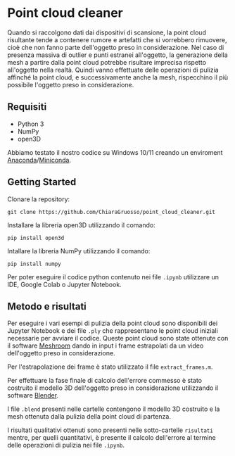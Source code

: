 # Point cloud cleaner
Quando si raccolgono dati dai dispositivi di scansione, la point cloud risultante tende a contenere rumore e artefatti che si vorrebbero rimuovere, cioè che non fanno parte dell'oggetto preso in considerazione. Nel caso di presenza massiva di outlier e punti estranei all'oggetto, la generazione della mesh a partire dalla point cloud potrebbe risultare imprecisa rispetto all'oggetto nella realtà. Quindi vanno effettuate delle operazioni di pulizia affinché la point cloud, e successivamente anche la mesh, rispecchino il più possibile l'oggetto preso in considerazione.
## Requisiti
- Python 3
- NumPy
- open3D

Abbiamo testato il nostro codice su Windows 10/11 creando un enviroment [Anaconda](https://www.anaconda.com/)/[Miniconda](https://docs.conda.io/en/latest/miniconda.html).

## Getting Started
Clonare la repository:
```
git clone https://github.com/ChiaraGruosso/point_cloud_cleaner.git
```
Installare la libreria open3D utilizzando il comando:
```
pip install open3d
```
Intallare la libreria NumPy utilizzando il comando:
```
pip install numpy
```
Per poter eseguire il codice python contenuto nei file `.ipynb` utilizzare un IDE, Google Colab o Jupyter Notebook.

## Metodo e risultati
Per eseguire i vari esempi di pulizia della point cloud sono disponibili dei Jupyter Notebook e dei file `.ply` che rappresentano le point cloud iniziali necessarie per avviare il codice. Queste point cloud sono state ottenute con il software [Meshroom](https://alicevision.org/#meshroom) dando in input i frame estrapolati da un video dell'oggetto preso in considerazione. 

Per l'estrapolazione dei frame è stato utilizzato il file `extract_frames.m`.

Per effettuare la fase finale di calcolo dell'errore commesso è stato costruito il modello 3D dell'oggetto preso in considerazione utilizzando il software [Blender](https://www.blender.org/). 

I file `.blend` presenti nelle cartelle contengono il modello 3D costruito e la mesh ottenuta dalla pulizia della point cloud di partenza.

I risultati qualitativi ottenuti sono presenti nelle sotto-cartelle `risultati` mentre, per quelli quantitativi, è presente il calcolo dell'errore al termine delle operazioni di pulizia nei file `.ipynb`.
